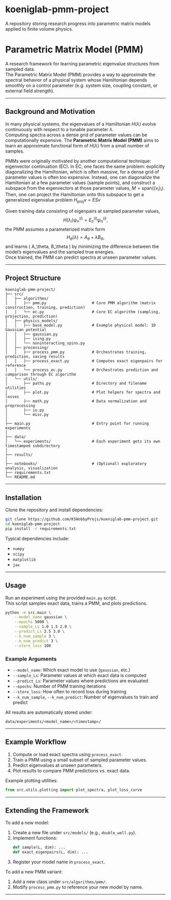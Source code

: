 # koeniglab-pmm-project
A repository storing research progress into parametric matrix models applied to finite volume physics.

# Parametric Matrix Model (PMM)

A research framework for learning parametric eigenvalue structures from sampled data.  
The Parametric Matrix Model (PMM) provides a way to approximate the spectral behavior of a physical system whose Hamiltonian depends smoothly on a control parameter (e.g. system size, coupling constant, or external field strength).

---

## Background and Motivation

In many physical systems, the eigenvalues of a Hamiltonian $H(\lambda)$ evolve continuously with respect to a tunable parameter $\lambda$.  
Computing spectra across a dense grid of parameter values can be computationally expensive. The **Parametric Matrix Model (PMM)** aims to learn an approximate functional form of $H(\lambda)$ from a small number of samples.

PMMs were originally motivated by another computational technique: eigenvector continuation (EC). In EC, one faces the same problem: explicitly diagonalizing the Hamiltonian, which is often massive, for a dense grid of parameter 
values is often too expensive. Instead, one can diagonalize the Hamiltonian at a few parameter values (sample points), and construct a subspace from the eigenvectors at those parameter values, $M=\text{span}(\lbrace v_i\rbrace_i)$. 
Then, one can project the Hamiltonian onto this subspace to get a generalized eigenvalue problem $H_{\text{proj}}v = ESv$

Given training data consisting of eigenpairs at sampled parameter values,
$$
H(\lambda_i) \psi_n^{(i)} = E_n^{(i)} \psi_n^{(i)},
$$
the PMM assumes a parameterized matrix form
$$
H_\theta(\lambda) = A_\theta + \lambda B_\theta,
$$
and learns \( A_\theta, B_\theta \) by minimizing the difference between the model’s eigenvalues and the sampled true energies.  
Once trained, the PMM can predict spectra at unseen parameter values.

---

## Project Structure

```
koeniglab-pmm-project/
├── src/
│   ├── algorithms/
│   │   ├── pmm.py                    # Core PMM algorithm (matrix construction, training, prediction)
│   │   └── ec.py                     # Core EC algorithm (sampling, projection, prediction)
│   ├── physics_models/
│   │   ├── base_model.py             # Example physical model: 1D Gaussian potential
│   │   ├── gaussian.py 
│   │   ├── ising.py
│   │   └── noninteracting_spins.py
│   ├── processing/
│   │   ├── process_pmm.py            # Orchestrates training, prediction, saving results
│   │   ├── process_exact.py          # Computes exact eigenpairs for reference
│   │   └── process_ec.py             # Orchestrates prediction and comparison through EC algorithm
│   └── utils/
│       ├── paths.py                  # Directory and filename utilities
│       ├── plot.py                   # Plot helpers for spectra and losses
│       ├── math.py                   # Data normalization and preprocessing
│       ├── io.py
│       └── misc.py
│
├── main.py                           # Entry point for running experiments
│
├── data/
│   └── experiments/                  # Each experiment gets its own timestamped subdirectory
│
├── results/
│
├── notebooks/                        # (Optional) exploratory analysis, visualization
├── requirements.txt
└── README.md
```

---

## Installation

Clone the repository and install dependencies:

```bash
git clone https://github.com/KSHobbyProjs/koeniglab-pmm-project.git
cd koeniglab-pmm-project
pip install -r requirements.txt
```

Typical dependencies include:
- `numpy`
- `scipy`
- `matplotlib`
- `jax`

---

## Usage

Run an experiment using the provided `main.py` script.  
This script samples exact data, trains a PMM, and plots predictions.

```bash
python -m src.main \
    --model_name gaussian \
    --epochs 5000 \
    --sample_Ls 1.0 1.5 2.0 \
    --predict_Ls 2.5 3.0 \
    --k_num_sample 3 \
    --k_num_predict 3 \
    --store_loss 100
```

### Example Arguments
- `--model_name`: Which exact model to use (`gaussian`, etc.)
- `--sample_Ls`: Parameter values at which exact data is computed
- `--predict_Ls`: Parameter values where predictions are evaluated
- `--epochs`: Number of PMM training iterations
- `--store_loss`: How often to record loss during training
- `--k_num_sample`, `--k_num_predict`: Number of eigenvalues to train and predict

All results are automatically stored under:
```
data/experiments/<model_name>/<timestamp>/
```

---

## Example Workflow

1. Compute or load exact spectra using `process_exact`.
2. Train a PMM using a small subset of sampled parameter values.
3. Predict eigenvalues at unseen parameters.
4. Plot results to compare PMM predictions vs. exact data.

Example plotting utilities:
```python
from src.utils.plotting import plot_spectra, plot_loss_curve
```

---

## Extending the Framework

To add a new model:
1. Create a new file under `src/models/` (e.g., `double_well.py`).
2. Implement functions:
   ```python
   def sample(L, dim): ...
   def exact_eigenpairs(L, dim): ...
   ```
3. Register your model name in `process_exact`.

To add a new PMM variant:
1. Add a new class under `src/algorithms/pmm/`.
2. Modify `process_pmm.py` to reference your new model by name.

---

